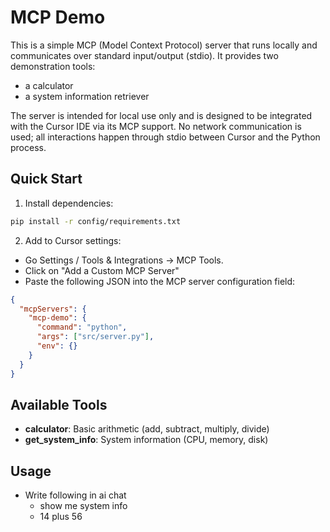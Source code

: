 # MCP Demo

This is a simple MCP (Model Context Protocol) server that runs locally and communicates over standard input/output (stdio). 
It provides two demonstration tools: 
  - a calculator 
  - a system information retriever

The server is intended for local use only and is designed to be integrated with the Cursor IDE via its MCP support. 
No network communication is used; all interactions happen through stdio between Cursor and the Python process.


## Quick Start

1. Install dependencies:
```bash
pip install -r config/requirements.txt
```

2. Add to Cursor settings:
 - Go Settings / Tools & Integrations → MCP Tools. 
 - Click on "Add a Custom MCP Server"
 - Paste the following JSON into the MCP server configuration field:
```json
{
  "mcpServers": {
    "mcp-demo": {
      "command": "python",
      "args": ["src/server.py"],
      "env": {}
    }
  }
}
```

## Available Tools

- **calculator**: Basic arithmetic (add, subtract, multiply, divide)
- **get_system_info**: System information (CPU, memory, disk)

## Usage
- Write following in ai chat
  - show me system info
  - 14 plus 56
